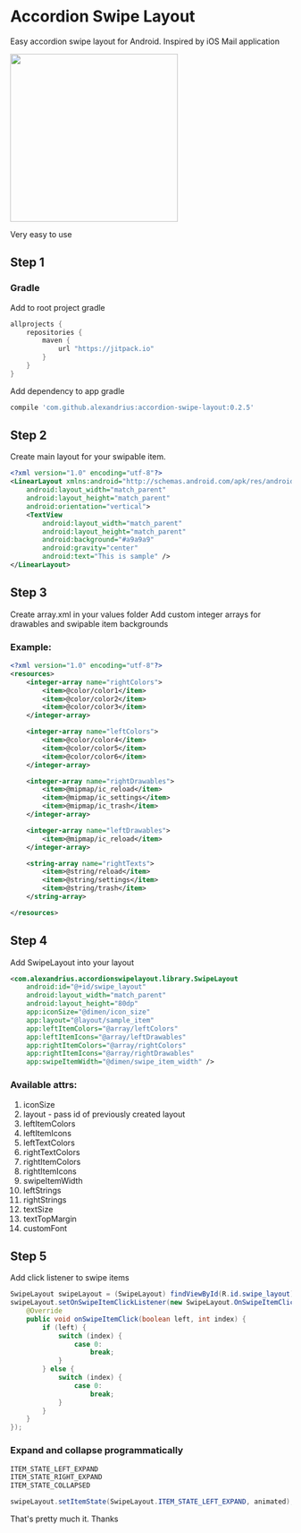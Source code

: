 # Accordion Swipe Layout

Easy accordion swipe layout for Android. Inspired by iOS Mail application

<img src="http://i.giphy.com/l0HlBlo2xWBX8XL32.gif" width="300">

Very easy to use

## Step 1
### Gradle

Add to root project gradle
```groovy
allprojects {
    repositories {
        maven {
            url "https://jitpack.io"
        }
    }
}
```

Add dependency to app gradle
```groovy
compile 'com.github.alexandrius:accordion-swipe-layout:0.2.5'
```

## Step 2
Create main layout for your swipable item. 

```xml
<?xml version="1.0" encoding="utf-8"?>
<LinearLayout xmlns:android="http://schemas.android.com/apk/res/android"
    android:layout_width="match_parent"
    android:layout_height="match_parent"
    android:orientation="vertical">
    <TextView
        android:layout_width="match_parent"
        android:layout_height="match_parent"
        android:background="#a9a9a9"
        android:gravity="center"
        android:text="This is sample" />
</LinearLayout>
```

## Step 3
Create array.xml in your values folder
Add custom integer arrays for drawables and swipable item backgrounds

### Example:
```xml
<?xml version="1.0" encoding="utf-8"?>
<resources>
    <integer-array name="rightColors">
        <item>@color/color1</item>
        <item>@color/color2</item>
        <item>@color/color3</item>
    </integer-array>

    <integer-array name="leftColors">
        <item>@color/color4</item>
        <item>@color/color5</item>
        <item>@color/color6</item>
    </integer-array>

    <integer-array name="rightDrawables">
        <item>@mipmap/ic_reload</item>
        <item>@mipmap/ic_settings</item>
        <item>@mipmap/ic_trash</item>
    </integer-array>

    <integer-array name="leftDrawables">
        <item>@mipmap/ic_reload</item>
    </integer-array>

    <string-array name="rightTexts">
        <item>@string/reload</item>
        <item>@string/settings</item>
        <item>@string/trash</item>
    </string-array>

</resources>
```

## Step 4
Add SwipeLayout into your layout

```xml
<com.alexandrius.accordionswipelayout.library.SwipeLayout
    android:id="@+id/swipe_layout"
    android:layout_width="match_parent"
    android:layout_height="80dp"
    app:iconSize="@dimen/icon_size"
    app:layout="@layout/sample_item"
    app:leftItemColors="@array/leftColors"
    app:leftItemIcons="@array/leftDrawables"
    app:rightItemColors="@array/rightColors"
    app:rightItemIcons="@array/rightDrawables"
    app:swipeItemWidth="@dimen/swipe_item_width" />
```

### Available attrs:
  1. iconSize
  2. layout - pass id of previously created layout
  3. leftItemColors
  4. leftItemIcons
  5. leftTextColors
  6. rightTextColors
  7. rightItemColors
  8. rightItemIcons
  9. swipeItemWidth
  10. leftStrings
  11. rightStrings
  12. textSize
  13. textTopMargin
  14. customFont


## Step 5
Add click listener to swipe items
```java
SwipeLayout swipeLayout = (SwipeLayout) findViewById(R.id.swipe_layout);
swipeLayout.setOnSwipeItemClickListener(new SwipeLayout.OnSwipeItemClickListener() {
    @Override
    public void onSwipeItemClick(boolean left, int index) {
        if (left) {
            switch (index) {
                case 0:
                    break;
            }
        } else {
            switch (index) {
                case 0:
                    break;
            }
        }
    }
});
```


### Expand and collapse programmatically
```java
ITEM_STATE_LEFT_EXPAND
ITEM_STATE_RIGHT_EXPAND
ITEM_STATE_COLLAPSED

swipeLayout.setItemState(SwipeLayout.ITEM_STATE_LEFT_EXPAND, animated);

```

That's pretty much it. Thanks

